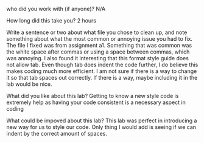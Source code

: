 who did you work with (if anyone)?
N/A

How long did this take you?
2 hours

Write a sentence or two about what file you chose to clean up, and note something about what the most common or annoying issue you had to fix. 
The file I fixed was from assignment a1. Something that was common was the white space after commas or using a space between commas, which was annoying.
I also found it interesting that this format style guide does not allow tab. Even though tab does indent the code further, I do believe
this makes coding much more efficient. I am not sure if there is a way to change it so that tab spaces out correctly. If there is a way, maybe including
it in the lab would be nice.

What did you like about this lab?
Getting to know a new style code is extremely help as having your code consistent is a necessary aspect in coding

What could be impoved about this lab?
This lab was perfect in introducing a new way for us to style our code. Only thing I would add is seeing if we can indent by the correct amount 
of spaces.
